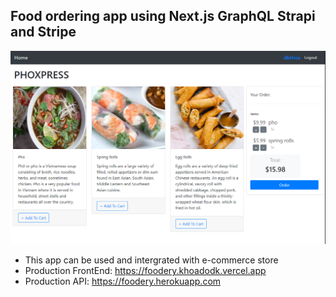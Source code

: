 ## Food ordering app using Next.js GraphQL Strapi and Stripe

![Demo IMG](https://github.com/khoadodk/foodery/blob/master/demo.PNG)

- This app can be used and intergrated with e-commerce store
- Production FrontEnd: https://foodery.khoadodk.vercel.app
- Production API: https://foodery.herokuapp.com

